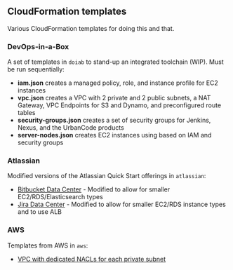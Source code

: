 ## CloudFormation templates
Various CloudFormation templates for doing this and that.

### DevOps-in-a-Box
A set of templates in `doiab` to stand-up an integrated toolchain (WIP). Must be run sequentially:
* **iam.json** creates a managed policy, role, and instance profile for EC2 instances
* **vpc.json** creates a VPC with 2 private and 2 public subnets, a NAT Gateway, VPC Endpoints for S3 and Dynamo, and preconfigured route tables
* **security-groups.json** creates a set of security groups for Jenkins, Nexus, and the UrbanCode products
* **server-nodes.json** creates EC2 instances using based on IAM and security groups

### Atlassian
Modified versions of the Atlassian Quick Start offerings in `atlassian`:
* [Bitbucket Data Center](https://aws.amazon.com/quickstart/architecture/bitbucket/) - Modified to allow for smaller EC2/RDS/Elasticsearch types
* [Jira Data Center](https://aws.amazon.com/quickstart/architecture/jira/) - Modified to allow for smaller EC2/RDS instance types and to use ALB

### AWS
Templates from AWS in `aws`:
* [VPC with dedicated NACLs for each private subnet](https://github.com/aws-quickstart/quickstart-aws-vpc)